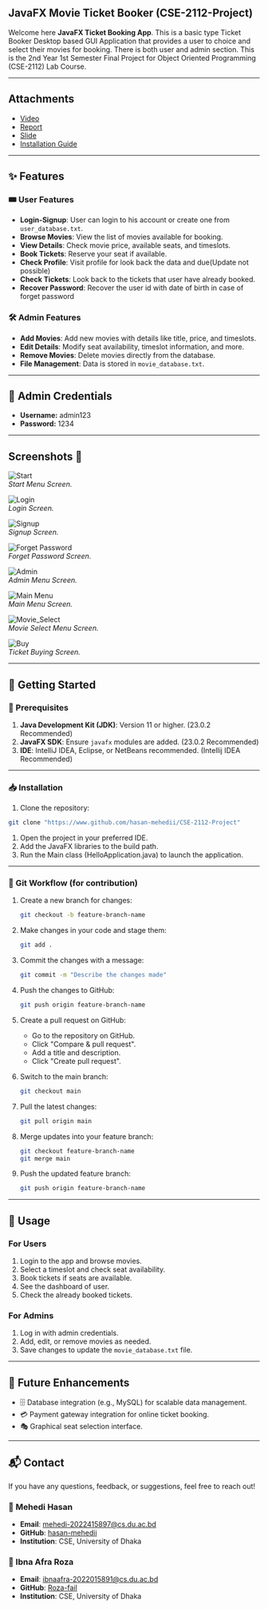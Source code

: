 ## JavaFX Movie Ticket Booker (CSE-2112-Project)

Welcome here **JavaFX Ticket Booking App**. This is a basic type Ticket Booker Desktop based GUI Application that provides a user to choice and select their movies for booking. There is both user and admin section. This is the 2nd Year 1st Semester Final Project for Object Oriented Programming (CSE-2112) Lab Course.

---

## Attachments

  - [Video](https://youtu.be/ogj0jgNRnBg?si=wpiWtzYInOiUOnK9)
  - [Report](Project_report.pdf)
  - [Slide](readmepic/Project_Slide.pptx)
  - [Installation Guide](Guide.pdf)

---

## ✨ Features

### 🎟️ User Features
- **Login-Signup**: User can login to his account or create one from `user_database.txt`.
- **Browse Movies**: View the list of movies available for booking.
- **View Details**: Check movie price, available seats, and timeslots.
- **Book Tickets**: Reserve your seat if available.
- **Check Profile**: Visit profile for look back the data and due(Update not possible)
- **Check Tickets**: Look back to the tickets that user have already booked.
- **Recover Password**: Recover the user id with date of birth in case of forget password

### 🛠️ Admin Features
- **Add Movies**: Add new movies with details like title, price, and timeslots.
- **Edit Details**: Modify seat availability, timeslot information, and more.
- **Remove Movies**: Delete movies directly from the database.
- **File Management**: Data is stored in `movie_database.txt`.

---

## 🔐 Admin Credentials
  - **Username:** admin123
  - **Password:** 1234

---

## **Screenshots 📸**

![Start](readmepic/start.png)  
_Start Menu Screen._

![Login](readmepic/login.png)  
_Login Screen._

![Signup](readmepic/signup.png)  
_Signup Screen._

![Forget Password](readmepic/forget.png)  
_Forget Password Screen._

![Admin](readmepic/admin.png)  
_Admin Menu Screen._

![Main Menu](readmepic/mainmenu.png)  
_Main Menu Screen._

![Movie_Select](readmepic/ui1.png)  
_Movie Select Menu Screen._

![Buy](readmepic/moviebuy.png)  
_Ticket Buying Screen._

--- 

## 🚀 Getting Started

### 🔧 Prerequisites
1. **Java Development Kit (JDK)**: Version 11 or higher. (23.0.2 Recommended)
2. **JavaFX SDK**: Ensure `javafx` modules are added. (23.0.2 Recommended)
3. **IDE**: IntelliJ IDEA, Eclipse, or NetBeans recommended. (Intellij IDEA Recommended)

---

### 📥 Installation
1. Clone the repository:
 ```bash
 git clone "https://www.github.com/hasan-mehedii/CSE-2112-Project"
```
1. Open the project in your preferred IDE.
2. Add the JavaFX libraries to the build path.
3. Run the Main class (HelloApplication.java) to launch the application.

---

### 🔄 Git Workflow (for contribution)
1. Create a new branch for changes:
   ```bash
   git checkout -b feature-branch-name 
2. Make changes in your code and stage them:
   ```bash
   git add .
3. Commit the changes with a message:
   ```bash
   git commit -m "Describe the changes made"
4. Push the changes to GitHub:
   ```bash
   git push origin feature-branch-name
   
5. Create a pull request on GitHub:
   - Go to the repository on GitHub.
   - Click "Compare & pull request".
   - Add a title and description.
   - Click "Create pull request".
     
6. Switch to the main branch:
   ```bash
   git checkout main 
7. Pull the latest changes:
   ```bash
   git pull origin main 
8. Merge updates into your feature branch:
   ```bash
   git checkout feature-branch-name
   git merge main 
9. Push the updated feature branch:
    ```bash
    git push origin feature-branch-name 

    
---

## 📖 Usage

### For Users
1. Login to the app and browse movies.
2. Select a timeslot and check seat availability.
3. Book tickets if seats are available.
4. See the dashboard of user.
5. Check the already booked tickets.

### For Admins
1. Log in with admin credentials.
2. Add, edit, or remove movies as needed.
3. Save changes to update the `movie_database.txt` file.

---

## 🌟 Future Enhancements
- 🗄️ Database integration (e.g., MySQL) for scalable data management.
- 💳 Payment gateway integration for online ticket booking.
- 🎭 Graphical seat selection interface.

---

## 📬 Contact  

If you have any questions, feedback, or suggestions, feel free to reach out!  

### 👤 Mehedi Hasan  
- **Email**: [mehedi-2022415897@cs.du.ac.bd](mailto:mehedi-2022415897@cs.du.ac.bd)
- **GitHub**: [hasan-mehedii](https://www.github.com/hasan-mehedii)
- **Institution**: CSE, University of Dhaka 

### 👤 Ibna Afra Roza  
- **Email**: [ibnaafra-2022015891@cs.du.ac.bd](mailto:ibnaafra-2022015891@cs.du.ac.bd)
- **GitHub**: [Roza-fail](https://www.github.com/Roza-fail)
- **Institution**: CSE, University of Dhaka 

